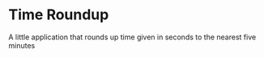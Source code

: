 # Time Roundup

A little application that rounds up time given in seconds to the nearest five minutes
